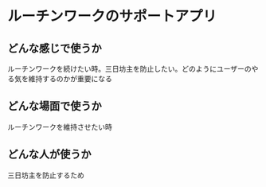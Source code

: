 #  ルーチンワークのサポートアプリ

## どんな感じで使うか
ルーチンワークを続けたい時。三日坊主を防止したい。どのようにユーザーのやる気を維持するのかが重要になる

## どんな場面で使うか
ルーチンワークを維持させたい時

## どんな人が使うか
三日坊主を防止するため


